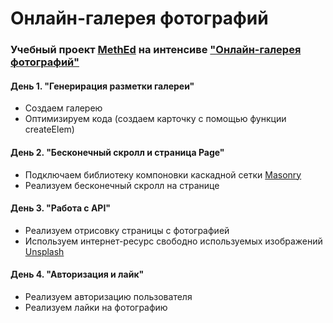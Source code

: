 # Онлайн-галерея фотографий

### Учебный проект [MethEd](https://methed.ru/) на интенсиве ["Онлайн-галерея фотографий"](https://my.methed.ru/teach/control/stream/view/id/605061961)

#### День 1. "Генерирация разметки галереи"
- Создаем галерею
- Оптимизируем кода (создаем карточку с помощью функции createElem)

#### День 2. "Бесконечный скролл и страница Page"
- Подключаем библиотеку компоновки каскадной сетки [Masonry](https://masonry.desandro.com/)
- Реализуем бесконечный скролл на странице

#### День 3. "Работа с API"
- Реализуем отрисовку страницы с фотографией
- Используем интернет-ресурс свободно используемых изображений [Unsplash](https://unsplash.com/)

#### День 4. "Авторизация и лайк"
- Реализуем авторизацию пользователя
- Реализуем лайки на фотографию